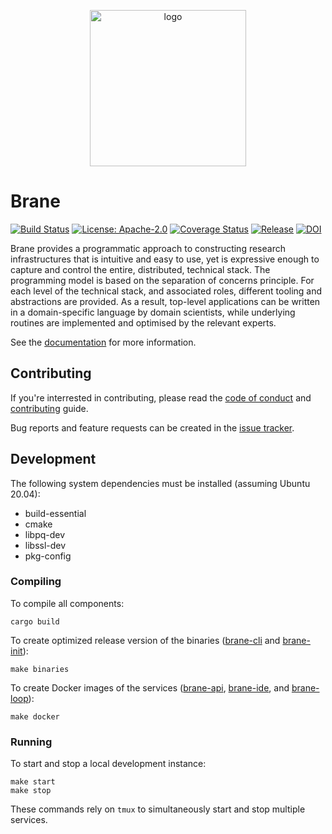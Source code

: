 <p align="center">
  <img src="https://raw.githubusercontent.com/onnovalkering/brane/develop/docs/assets/img/logo.png" alt="logo" width="250"/>
</p>

# Brane
[![Build Status](https://github.com/onnovalkering/brane/workflows/CI/badge.svg)](https://github.com/onnovalkering/brane/actions)
[![License: Apache-2.0](https://img.shields.io/github/license/onnovalkering/brane.svg)](https://github.com/onnovalkering/brane/blob/master/LICENSE)
[![Coverage Status](https://coveralls.io/repos/github/onnovalkering/brane/badge.svg)](https://coveralls.io/github/onnovalkering/brane)
[![Release](https://img.shields.io/github/release/onnovalkering/brane.svg)](https://github.com/onnovalkering/brane/releases/latest)
[![DOI](https://zenodo.org/badge/DOI/10.5281/zenodo.3890928.svg)](https://doi.org/10.5281/zenodo.3890928)

Brane provides a programmatic approach to constructing research infrastructures that is intuitive and easy to use, yet is expressive enough to capture and control the entire, distributed, technical stack. The programming model is based on the separation of concerns principle. For each level of the technical stack, and associated roles, different tooling and abstractions are provided. As a result, top-level applications can be written in a domain-specific language by domain scientists, while underlying routines are implemented and optimised by the relevant experts.

See the [documentation](https://onnovalkering.github.io/brane) for more information.

## Contributing
If you're interrested in contributing, please read the [code of conduct](.github/CODE_OF_CONDUCT.md) and [contributing](.github/CONTRIBUTING.md) guide.

Bug reports and feature requests can be created in the [issue tracker](https://github.com/onnovalkering/brane/issues).

## Development
The following system dependencies must be installed (assuming Ubuntu 20.04):

- build-essential
- cmake
- libpq-dev
- libssl-dev
- pkg-config

### Compiling
To compile all components:
```shell
cargo build
```

To create optimized release version of the binaries ([brane-cli](brane-cli) and [brane-init](brane-init)):
```shell
make binaries
```

To create Docker images of the services ([brane-api](brane-api), [brane-ide](brane-ide), and [brane-loop](brane-loop)):
```shell
make docker
```

### Running
To start and stop a local development instance:
```shell
make start
make stop
```
These commands rely on `tmux` to simultaneously start and stop multiple services.